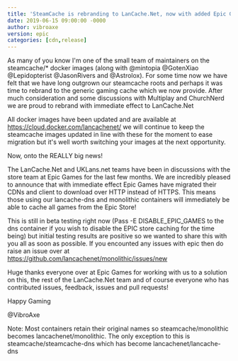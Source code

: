 ```yaml
---                                                 
title: 'SteamCache is rebranding to LanCache.Net, now with added Epic Games launcher support'
date: 2019-06-15 09:00:00 -0000
author: vibroaxe
version: epic
categories: [cdn,release]
---
```


As many of you know I'm one of the small team of maintainers on the steamcache/* docker images (along with @mintopia @GotenXiao @Lepidopterist @JasonRivers and @Astrolox). For some time now we have felt that we have long outgrown our steamcache roots and perhaps it was time to rebrand to the generic gaming cache which we now provide. After much consideration and some discussions with Multiplay and ChurchNerd we are proud to rebrand with immediate effect to LanCache.Net



All docker images have been updated and are available at https://cloud.docker.com/lancachenet/ we will continue to keep the steamcache images updated in line with these for the moment to ease migration but it's well worth switching your images at the next opportunity.



Now, onto the REALLY big news!



The LanCache.Net and UKLans.net teams have been in discussions with the store team at Epic Games for the last few months. We are incredibly pleased to announce that with immediate effect Epic Games have migrated their CDNs and client to download over HTTP instead of HTTPS. This means those using our lancache-dns and monolithic containers will immediately be able to cache all games from the Epic Store!

This is still in beta testing right now (Pass -E DISABLE_EPIC_GAMES to the dns container if you wish to disable the EPIC store caching for the time being) but initial testing results are positive so we wanted to share this with you all as soon as possible. If you encounted any issues with epic then do raise an issue over at https://github.com/lancachenet/monolithic/issues/new



Huge thanks everyone over at Epic Games for working with us to a solution on this, the rest of the LanCache.Net team and of course everyone who has contributed issues, feedback, issues and pull requests!



Happy Gaming

@VibroAxe



Note: Most containers retain their original names so steamcache/monolithic becomes lancachenet/monolithic. The only exception to this is steamcache/steamcache-dns which has become lancachenet/lancache-dns


